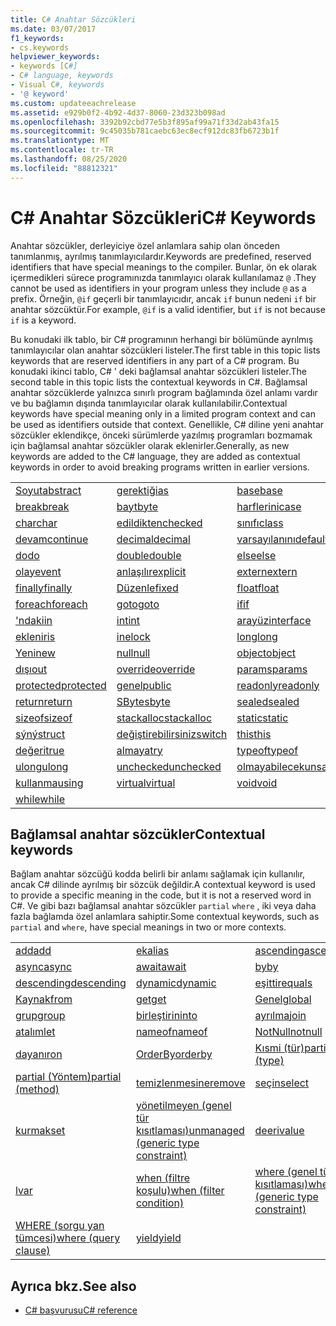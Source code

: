 ```yaml
---
title: C# Anahtar Sözcükleri
ms.date: 03/07/2017
f1_keywords:
- cs.keywords
helpviewer_keywords:
- keywords [C#]
- C# language, keywords
- Visual C#, keywords
- '@ keyword'
ms.custom: updateeachrelease
ms.assetid: e929b0f2-4b92-4d37-8060-23d323b098ad
ms.openlocfilehash: 3392b92cbd77e5b3f895af99a71f33d2ab43fa15
ms.sourcegitcommit: 9c45035b781caebc63ec8ecf912dc83fb6723b1f
ms.translationtype: MT
ms.contentlocale: tr-TR
ms.lasthandoff: 08/25/2020
ms.locfileid: "88812321"
---
```

# <a name="c-keywords"></a><span data-ttu-id="c50fd-102">C# Anahtar Sözcükleri</span><span class="sxs-lookup"><span data-stu-id="c50fd-102">C# Keywords</span></span>

<span data-ttu-id="c50fd-103">Anahtar sözcükler, derleyiciye özel anlamlara sahip olan önceden tanımlanmış, ayrılmış tanımlayıcılardır.</span><span class="sxs-lookup"><span data-stu-id="c50fd-103">Keywords are predefined, reserved identifiers that have special meanings to the compiler.</span></span> <span data-ttu-id="c50fd-104">Bunlar, ön ek olarak içermedikleri sürece programınızda tanımlayıcı olarak kullanılamaz `@` .</span><span class="sxs-lookup"><span data-stu-id="c50fd-104">They cannot be used as identifiers in your program unless they include `@` as a prefix.</span></span> <span data-ttu-id="c50fd-105">Örneğin, `@if` geçerli bir tanımlayıcıdır, ancak `if` bunun nedeni `if` bir anahtar sözcüktür.</span><span class="sxs-lookup"><span data-stu-id="c50fd-105">For example, `@if` is a valid identifier, but `if` is not because `if` is a keyword.</span></span>  
  
 <span data-ttu-id="c50fd-106">Bu konudaki ilk tablo, bir C# programının herhangi bir bölümünde ayrılmış tanımlayıcılar olan anahtar sözcükleri listeler.</span><span class="sxs-lookup"><span data-stu-id="c50fd-106">The first table in this topic lists keywords that are reserved identifiers in any part of a C# program.</span></span> <span data-ttu-id="c50fd-107">Bu konudaki ikinci tablo, C# ' deki bağlamsal anahtar sözcükleri listeler.</span><span class="sxs-lookup"><span data-stu-id="c50fd-107">The second table in this topic lists the contextual keywords in C#.</span></span> <span data-ttu-id="c50fd-108">Bağlamsal anahtar sözcüklerde yalnızca sınırlı program bağlamında özel anlamı vardır ve bu bağlamın dışında tanımlayıcılar olarak kullanılabilir.</span><span class="sxs-lookup"><span data-stu-id="c50fd-108">Contextual keywords have special meaning only in a limited program context and can be used as identifiers outside that context.</span></span> <span data-ttu-id="c50fd-109">Genellikle, C# diline yeni anahtar sözcükler eklendikçe, önceki sürümlerde yazılmış programları bozmamak için bağlamsal anahtar sözcükler olarak eklenirler.</span><span class="sxs-lookup"><span data-stu-id="c50fd-109">Generally, as new keywords are added to the C# language, they are added as contextual keywords in order to avoid breaking programs written in earlier versions.</span></span>  
  
|||||  
|---|---|---|---|  
|[<span data-ttu-id="c50fd-110">Soyut</span><span class="sxs-lookup"><span data-stu-id="c50fd-110">abstract</span></span>](abstract.md)|[<span data-ttu-id="c50fd-111">gerektiği</span><span class="sxs-lookup"><span data-stu-id="c50fd-111">as</span></span>](../operators/type-testing-and-cast.md#as-operator)|[<span data-ttu-id="c50fd-112">base</span><span class="sxs-lookup"><span data-stu-id="c50fd-112">base</span></span>](base.md)|[<span data-ttu-id="c50fd-113">bool</span><span class="sxs-lookup"><span data-stu-id="c50fd-113">bool</span></span>](../builtin-types/bool.md)|  
|[<span data-ttu-id="c50fd-114">break</span><span class="sxs-lookup"><span data-stu-id="c50fd-114">break</span></span>](break.md)|[<span data-ttu-id="c50fd-115">bayt</span><span class="sxs-lookup"><span data-stu-id="c50fd-115">byte</span></span>](../builtin-types/integral-numeric-types.md)|[<span data-ttu-id="c50fd-116">harflerini</span><span class="sxs-lookup"><span data-stu-id="c50fd-116">case</span></span>](switch.md)|[<span data-ttu-id="c50fd-117">yakalaya</span><span class="sxs-lookup"><span data-stu-id="c50fd-117">catch</span></span>](try-catch.md)|  
|[<span data-ttu-id="c50fd-118">char</span><span class="sxs-lookup"><span data-stu-id="c50fd-118">char</span></span>](../builtin-types/char.md)|[<span data-ttu-id="c50fd-119">edildikten</span><span class="sxs-lookup"><span data-stu-id="c50fd-119">checked</span></span>](checked.md)|[<span data-ttu-id="c50fd-120">sınıfı</span><span class="sxs-lookup"><span data-stu-id="c50fd-120">class</span></span>](class.md)|[<span data-ttu-id="c50fd-121">const</span><span class="sxs-lookup"><span data-stu-id="c50fd-121">const</span></span>](const.md)|  
|[<span data-ttu-id="c50fd-122">devam</span><span class="sxs-lookup"><span data-stu-id="c50fd-122">continue</span></span>](continue.md)|[<span data-ttu-id="c50fd-123">decimal</span><span class="sxs-lookup"><span data-stu-id="c50fd-123">decimal</span></span>](../builtin-types/floating-point-numeric-types.md)|[<span data-ttu-id="c50fd-124">varsayılanını</span><span class="sxs-lookup"><span data-stu-id="c50fd-124">default</span></span>](default.md)|[<span data-ttu-id="c50fd-125">ğini</span><span class="sxs-lookup"><span data-stu-id="c50fd-125">delegate</span></span>](../builtin-types/reference-types.md)|  
|[<span data-ttu-id="c50fd-126">do</span><span class="sxs-lookup"><span data-stu-id="c50fd-126">do</span></span>](do.md)|[<span data-ttu-id="c50fd-127">double</span><span class="sxs-lookup"><span data-stu-id="c50fd-127">double</span></span>](../builtin-types/floating-point-numeric-types.md)|[<span data-ttu-id="c50fd-128">else</span><span class="sxs-lookup"><span data-stu-id="c50fd-128">else</span></span>](if-else.md)|[<span data-ttu-id="c50fd-129">yardımının</span><span class="sxs-lookup"><span data-stu-id="c50fd-129">enum</span></span>](../builtin-types/enum.md)|  
|[<span data-ttu-id="c50fd-130">olay</span><span class="sxs-lookup"><span data-stu-id="c50fd-130">event</span></span>](event.md)|[<span data-ttu-id="c50fd-131">anlaşılır</span><span class="sxs-lookup"><span data-stu-id="c50fd-131">explicit</span></span>](../operators/user-defined-conversion-operators.md)|[<span data-ttu-id="c50fd-132">extern</span><span class="sxs-lookup"><span data-stu-id="c50fd-132">extern</span></span>](extern.md)|[<span data-ttu-id="c50fd-133">yanlýþ</span><span class="sxs-lookup"><span data-stu-id="c50fd-133">false</span></span>](../builtin-types/bool.md)|  
|[<span data-ttu-id="c50fd-134">finally</span><span class="sxs-lookup"><span data-stu-id="c50fd-134">finally</span></span>](try-finally.md)|[<span data-ttu-id="c50fd-135">Düzenle</span><span class="sxs-lookup"><span data-stu-id="c50fd-135">fixed</span></span>](fixed-statement.md)|[<span data-ttu-id="c50fd-136">float</span><span class="sxs-lookup"><span data-stu-id="c50fd-136">float</span></span>](../builtin-types/floating-point-numeric-types.md)|[<span data-ttu-id="c50fd-137">:</span><span class="sxs-lookup"><span data-stu-id="c50fd-137">for</span></span>](for.md)|  
|[<span data-ttu-id="c50fd-138">foreach</span><span class="sxs-lookup"><span data-stu-id="c50fd-138">foreach</span></span>](foreach-in.md)|[<span data-ttu-id="c50fd-139">goto</span><span class="sxs-lookup"><span data-stu-id="c50fd-139">goto</span></span>](goto.md)|[<span data-ttu-id="c50fd-140">if</span><span class="sxs-lookup"><span data-stu-id="c50fd-140">if</span></span>](if-else.md)|[<span data-ttu-id="c50fd-141">indirgen</span><span class="sxs-lookup"><span data-stu-id="c50fd-141">implicit</span></span>](../operators/user-defined-conversion-operators.md)|  
|[<span data-ttu-id="c50fd-142">'ndaki</span><span class="sxs-lookup"><span data-stu-id="c50fd-142">in</span></span>](in.md)|[<span data-ttu-id="c50fd-143">int</span><span class="sxs-lookup"><span data-stu-id="c50fd-143">int</span></span>](../builtin-types/integral-numeric-types.md)|[<span data-ttu-id="c50fd-144">arayüz</span><span class="sxs-lookup"><span data-stu-id="c50fd-144">interface</span></span>](interface.md)|[<span data-ttu-id="c50fd-145">internal</span><span class="sxs-lookup"><span data-stu-id="c50fd-145">internal</span></span>](internal.md)|
|[<span data-ttu-id="c50fd-146">eklenir</span><span class="sxs-lookup"><span data-stu-id="c50fd-146">is</span></span>](is.md)|[<span data-ttu-id="c50fd-147">ine</span><span class="sxs-lookup"><span data-stu-id="c50fd-147">lock</span></span>](lock-statement.md)|[<span data-ttu-id="c50fd-148">long</span><span class="sxs-lookup"><span data-stu-id="c50fd-148">long</span></span>](../builtin-types/integral-numeric-types.md)|[<span data-ttu-id="c50fd-149">uzayına</span><span class="sxs-lookup"><span data-stu-id="c50fd-149">namespace</span></span>](namespace.md)|
|[<span data-ttu-id="c50fd-150">Yeni</span><span class="sxs-lookup"><span data-stu-id="c50fd-150">new</span></span>](../operators/new-operator.md)|[<span data-ttu-id="c50fd-151">null</span><span class="sxs-lookup"><span data-stu-id="c50fd-151">null</span></span>](null.md)|[<span data-ttu-id="c50fd-152">object</span><span class="sxs-lookup"><span data-stu-id="c50fd-152">object</span></span>](../builtin-types/reference-types.md)|[<span data-ttu-id="c50fd-153">işlecinde</span><span class="sxs-lookup"><span data-stu-id="c50fd-153">operator</span></span>](../operators/operator-overloading.md)|
|[<span data-ttu-id="c50fd-154">dışı</span><span class="sxs-lookup"><span data-stu-id="c50fd-154">out</span></span>](out.md)|[<span data-ttu-id="c50fd-155">override</span><span class="sxs-lookup"><span data-stu-id="c50fd-155">override</span></span>](override.md)|[<span data-ttu-id="c50fd-156">params</span><span class="sxs-lookup"><span data-stu-id="c50fd-156">params</span></span>](params.md)|[<span data-ttu-id="c50fd-157">private</span><span class="sxs-lookup"><span data-stu-id="c50fd-157">private</span></span>](private.md)|
|[<span data-ttu-id="c50fd-158">protected</span><span class="sxs-lookup"><span data-stu-id="c50fd-158">protected</span></span>](protected.md)|[<span data-ttu-id="c50fd-159">genel</span><span class="sxs-lookup"><span data-stu-id="c50fd-159">public</span></span>](public.md)|[<span data-ttu-id="c50fd-160">readonly</span><span class="sxs-lookup"><span data-stu-id="c50fd-160">readonly</span></span>](readonly.md)|[<span data-ttu-id="c50fd-161">ref</span><span class="sxs-lookup"><span data-stu-id="c50fd-161">ref</span></span>](ref.md)|
|[<span data-ttu-id="c50fd-162">return</span><span class="sxs-lookup"><span data-stu-id="c50fd-162">return</span></span>](return.md)|[<span data-ttu-id="c50fd-163">SByte</span><span class="sxs-lookup"><span data-stu-id="c50fd-163">sbyte</span></span>](../builtin-types/integral-numeric-types.md)|[<span data-ttu-id="c50fd-164">sealed</span><span class="sxs-lookup"><span data-stu-id="c50fd-164">sealed</span></span>](sealed.md)|[<span data-ttu-id="c50fd-165">short</span><span class="sxs-lookup"><span data-stu-id="c50fd-165">short</span></span>](../builtin-types/integral-numeric-types.md)||
[<span data-ttu-id="c50fd-166">sizeof</span><span class="sxs-lookup"><span data-stu-id="c50fd-166">sizeof</span></span>](../operators/sizeof.md)|[<span data-ttu-id="c50fd-167">stackalloc</span><span class="sxs-lookup"><span data-stu-id="c50fd-167">stackalloc</span></span>](../operators/stackalloc.md)|[<span data-ttu-id="c50fd-168">static</span><span class="sxs-lookup"><span data-stu-id="c50fd-168">static</span></span>](static.md)|[<span data-ttu-id="c50fd-169">dizisinde</span><span class="sxs-lookup"><span data-stu-id="c50fd-169">string</span></span>](../builtin-types/reference-types.md)|
|[<span data-ttu-id="c50fd-170">sýný</span><span class="sxs-lookup"><span data-stu-id="c50fd-170">struct</span></span>](../builtin-types/struct.md)|[<span data-ttu-id="c50fd-171">değiştirebilirsiniz</span><span class="sxs-lookup"><span data-stu-id="c50fd-171">switch</span></span>](switch.md)|[<span data-ttu-id="c50fd-172">this</span><span class="sxs-lookup"><span data-stu-id="c50fd-172">this</span></span>](this.md)|[<span data-ttu-id="c50fd-173">throw</span><span class="sxs-lookup"><span data-stu-id="c50fd-173">throw</span></span>](throw.md)|
|[<span data-ttu-id="c50fd-174">değeri</span><span class="sxs-lookup"><span data-stu-id="c50fd-174">true</span></span>](../builtin-types/bool.md)|[<span data-ttu-id="c50fd-175">almaya</span><span class="sxs-lookup"><span data-stu-id="c50fd-175">try</span></span>](try-catch.md)|[<span data-ttu-id="c50fd-176">typeof</span><span class="sxs-lookup"><span data-stu-id="c50fd-176">typeof</span></span>](../operators/type-testing-and-cast.md#typeof-operator)|[<span data-ttu-id="c50fd-177">uint</span><span class="sxs-lookup"><span data-stu-id="c50fd-177">uint</span></span>](../builtin-types/integral-numeric-types.md)|
|[<span data-ttu-id="c50fd-178">ulong</span><span class="sxs-lookup"><span data-stu-id="c50fd-178">ulong</span></span>](../builtin-types/integral-numeric-types.md)|[<span data-ttu-id="c50fd-179">unchecked</span><span class="sxs-lookup"><span data-stu-id="c50fd-179">unchecked</span></span>](unchecked.md)|[<span data-ttu-id="c50fd-180">olmayabilecek</span><span class="sxs-lookup"><span data-stu-id="c50fd-180">unsafe</span></span>](unsafe.md)|[<span data-ttu-id="c50fd-181">ushort</span><span class="sxs-lookup"><span data-stu-id="c50fd-181">ushort</span></span>](../builtin-types/integral-numeric-types.md)|
|[<span data-ttu-id="c50fd-182">kullanma</span><span class="sxs-lookup"><span data-stu-id="c50fd-182">using</span></span>](using.md)|[<span data-ttu-id="c50fd-183">virtual</span><span class="sxs-lookup"><span data-stu-id="c50fd-183">virtual</span></span>](virtual.md)|[<span data-ttu-id="c50fd-184">void</span><span class="sxs-lookup"><span data-stu-id="c50fd-184">void</span></span>](../builtin-types/void.md)|[<span data-ttu-id="c50fd-185">volatile</span><span class="sxs-lookup"><span data-stu-id="c50fd-185">volatile</span></span>](volatile.md)|
|[<span data-ttu-id="c50fd-186">while</span><span class="sxs-lookup"><span data-stu-id="c50fd-186">while</span></span>](while.md)|

## <a name="contextual-keywords"></a><span data-ttu-id="c50fd-187">Bağlamsal anahtar sözcükler</span><span class="sxs-lookup"><span data-stu-id="c50fd-187">Contextual keywords</span></span>

 <span data-ttu-id="c50fd-188">Bağlam anahtar sözcüğü kodda belirli bir anlamı sağlamak için kullanılır, ancak C# dilinde ayrılmış bir sözcük değildir.</span><span class="sxs-lookup"><span data-stu-id="c50fd-188">A contextual keyword is used to provide a specific meaning in the code, but it is not a reserved word in C#.</span></span> <span data-ttu-id="c50fd-189">Ve gibi bazı bağlamsal anahtar sözcükler `partial` `where` , iki veya daha fazla bağlamda özel anlamlara sahiptir.</span><span class="sxs-lookup"><span data-stu-id="c50fd-189">Some contextual keywords, such as `partial` and `where`, have special meanings in two or more contexts.</span></span>  
  
||||  
|---|---|---|  
|[<span data-ttu-id="c50fd-190">add</span><span class="sxs-lookup"><span data-stu-id="c50fd-190">add</span></span>](add.md)|[<span data-ttu-id="c50fd-191">ek</span><span class="sxs-lookup"><span data-stu-id="c50fd-191">alias</span></span>](extern-alias.md)|[<span data-ttu-id="c50fd-192">ascending</span><span class="sxs-lookup"><span data-stu-id="c50fd-192">ascending</span></span>](ascending.md)|
|[<span data-ttu-id="c50fd-193">async</span><span class="sxs-lookup"><span data-stu-id="c50fd-193">async</span></span>](async.md)|[<span data-ttu-id="c50fd-194">await</span><span class="sxs-lookup"><span data-stu-id="c50fd-194">await</span></span>](../operators/await.md)|[<span data-ttu-id="c50fd-195">by</span><span class="sxs-lookup"><span data-stu-id="c50fd-195">by</span></span>](by.md)|
|[<span data-ttu-id="c50fd-196">descending</span><span class="sxs-lookup"><span data-stu-id="c50fd-196">descending</span></span>](descending.md)|[<span data-ttu-id="c50fd-197">dynamic</span><span class="sxs-lookup"><span data-stu-id="c50fd-197">dynamic</span></span>](../builtin-types/reference-types.md)|[<span data-ttu-id="c50fd-198">eşittir</span><span class="sxs-lookup"><span data-stu-id="c50fd-198">equals</span></span>](equals.md)|
|[<span data-ttu-id="c50fd-199">Kaynak</span><span class="sxs-lookup"><span data-stu-id="c50fd-199">from</span></span>](from-clause.md)|[<span data-ttu-id="c50fd-200">get</span><span class="sxs-lookup"><span data-stu-id="c50fd-200">get</span></span>](get.md)|[<span data-ttu-id="c50fd-201">Genel</span><span class="sxs-lookup"><span data-stu-id="c50fd-201">global</span></span>](../operators/namespace-alias-qualifier.md)|
|[<span data-ttu-id="c50fd-202">grup</span><span class="sxs-lookup"><span data-stu-id="c50fd-202">group</span></span>](group-clause.md)|[<span data-ttu-id="c50fd-203">birleştirin</span><span class="sxs-lookup"><span data-stu-id="c50fd-203">into</span></span>](into.md)|[<span data-ttu-id="c50fd-204">ayrılma</span><span class="sxs-lookup"><span data-stu-id="c50fd-204">join</span></span>](join-clause.md)|
|[<span data-ttu-id="c50fd-205">atalım</span><span class="sxs-lookup"><span data-stu-id="c50fd-205">let</span></span>](let-clause.md)|[<span data-ttu-id="c50fd-206">nameof</span><span class="sxs-lookup"><span data-stu-id="c50fd-206">nameof</span></span>](../operators/nameof.md)|[<span data-ttu-id="c50fd-207">NotNull</span><span class="sxs-lookup"><span data-stu-id="c50fd-207">notnull</span></span>](../../programming-guide/generics/constraints-on-type-parameters.md#notnull-constraint)|
|[<span data-ttu-id="c50fd-208">dayanır</span><span class="sxs-lookup"><span data-stu-id="c50fd-208">on</span></span>](on.md)|[<span data-ttu-id="c50fd-209">OrderBy</span><span class="sxs-lookup"><span data-stu-id="c50fd-209">orderby</span></span>](orderby-clause.md)|[<span data-ttu-id="c50fd-210">Kısmi (tür)</span><span class="sxs-lookup"><span data-stu-id="c50fd-210">partial (type)</span></span>](partial-type.md)|
|[<span data-ttu-id="c50fd-211">partial (Yöntem)</span><span class="sxs-lookup"><span data-stu-id="c50fd-211">partial (method)</span></span>](partial-method.md)|[<span data-ttu-id="c50fd-212">temizlenmesine</span><span class="sxs-lookup"><span data-stu-id="c50fd-212">remove</span></span>](remove.md)|[<span data-ttu-id="c50fd-213">seçin</span><span class="sxs-lookup"><span data-stu-id="c50fd-213">select</span></span>](select-clause.md)|
|[<span data-ttu-id="c50fd-214">kurmak</span><span class="sxs-lookup"><span data-stu-id="c50fd-214">set</span></span>](set.md)|[<span data-ttu-id="c50fd-215">yönetilmeyen (genel tür kısıtlaması)</span><span class="sxs-lookup"><span data-stu-id="c50fd-215">unmanaged (generic type constraint)</span></span>](where-generic-type-constraint.md)|[<span data-ttu-id="c50fd-216">deeri</span><span class="sxs-lookup"><span data-stu-id="c50fd-216">value</span></span>](value.md)|
|[<span data-ttu-id="c50fd-217">l</span><span class="sxs-lookup"><span data-stu-id="c50fd-217">var</span></span>](var.md)|[<span data-ttu-id="c50fd-218">when (filtre koşulu)</span><span class="sxs-lookup"><span data-stu-id="c50fd-218">when (filter condition)</span></span>](when.md)|[<span data-ttu-id="c50fd-219">where (genel tür kısıtlaması)</span><span class="sxs-lookup"><span data-stu-id="c50fd-219">where (generic type constraint)</span></span>](where-generic-type-constraint.md)|
|[<span data-ttu-id="c50fd-220">WHERE (sorgu yan tümcesi)</span><span class="sxs-lookup"><span data-stu-id="c50fd-220">where (query clause)</span></span>](where-clause.md)|[<span data-ttu-id="c50fd-221">yield</span><span class="sxs-lookup"><span data-stu-id="c50fd-221">yield</span></span>](yield.md)| |
  
## <a name="see-also"></a><span data-ttu-id="c50fd-222">Ayrıca bkz.</span><span class="sxs-lookup"><span data-stu-id="c50fd-222">See also</span></span>

- [<span data-ttu-id="c50fd-223">C# başvurusu</span><span class="sxs-lookup"><span data-stu-id="c50fd-223">C# reference</span></span>](../index.md)
